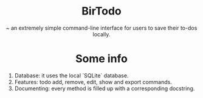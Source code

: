 <h1 align="center">BirTodo</h1>
<p align="center">
    ~ an extremely simple command-line interface for users to save their to-dos locally.
</p>

<h1 align="center">Some info</h1>
<ol>
    <li>Database: it uses the local `SQLite` database.</li>
    <li>Features: todo add, remove, edit, show and export commands.</li>
    <li>Documenting: every method is filled up with a corresponding docstring.</li>
</ol>